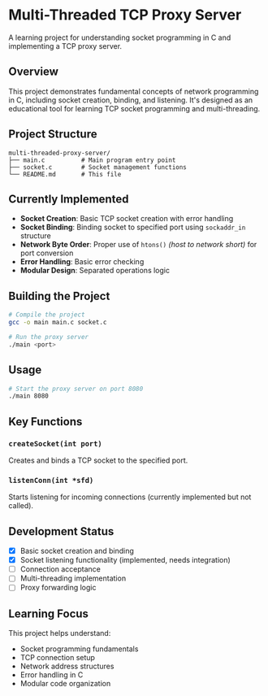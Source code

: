 # Multi-Threaded TCP Proxy Server

A learning project for understanding socket programming in C and implementing a TCP proxy server.

## Overview

This project demonstrates fundamental concepts of network programming in C, including socket creation, binding, and listening. It's designed as an educational tool for learning TCP socket programming and multi-threading.

## Project Structure

```
multi-threaded-proxy-server/
├── main.c          # Main program entry point
├── socket.c        # Socket management functions
└── README.md       # This file
```

## Currently Implemented

- **Socket Creation**: Basic TCP socket creation with error handling
- **Socket Binding**: Binding socket to specified port using `sockaddr_in` structure
- **Network Byte Order**: Proper use of `htons()` _(host to network short)_ for port conversion
- **Error Handling**: Basic error checking
- **Modular Design**: Separated operations logic

## Building the Project

```bash
# Compile the project
gcc -o main main.c socket.c

# Run the proxy server
./main <port>
```

## Usage

```bash
# Start the proxy server on port 8080
./main 8080
```

## Key Functions

### `createSocket(int port)`

Creates and binds a TCP socket to the specified port.

### `listenConn(int *sfd)`

Starts listening for incoming connections (currently implemented but not called).

## Development Status

- [x] Basic socket creation and binding
- [x] Socket listening functionality (implemented, needs integration)
- [ ] Connection acceptance
- [ ] Multi-threading implementation
- [ ] Proxy forwarding logic

## Learning Focus

This project helps understand:

- Socket programming fundamentals
- TCP connection setup
- Network address structures
- Error handling in C
- Modular code organization
